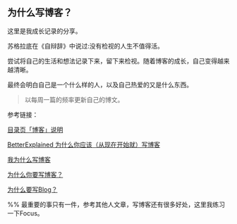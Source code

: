 ## 为什么写博客？

这里是我成长记录的分享。

苏格拉底在《自辩辞》中说过:没有检视的人生不值得活。

尝试将自己的生活和想法记录下来，留下来检视。随着博客的成长，自己变得越来越清晰。

最终会明白自己是一个什么样的人，以及自己热爱的又是什么东西。

> 以每周一篇的频率更新自己的博文。

参考链接：

[目录页「博客」说明](https://www.zybuluo.com/jianshu/note/863330)

[ BetterExplained 为什么你应该（从现在开始就）写博客](http://mindhacks.cn/2009/02/15/why-you-should-start-blogging-now/)

[我为什么写博客](http://www.cnblogs.com/bangerlee/archive/2011/09/11/2173632.html)

[为什么你要写博客？](https://zhuanlan.zhihu.com/p/19743861)

[为什么要写Blog？](http://www.ruanyifeng.com/blog/2006/12/why_i_keep_blogging.html)

%% 最重要的事只有一件，参考其他人文章，写博客还有很多好处，这里我练习一下Focus。
